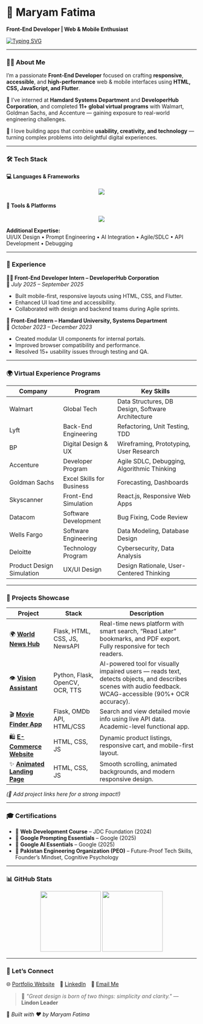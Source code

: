 # 🌸 Maryam Fatima  
**Front-End Developer | Web & Mobile Enthusiast**

[![Typing SVG](https://readme-typing-svg.demolab.com?font=Poppins&weight=600&size=22&pause=1000&color=F77EB6&center=true&vCenter=true&width=550&lines=Front-End+Developer;Web+%26+Mobile+Enthusiast;Lifelong+Learner;Building+Interactive+Experiences)](https://git.io/typing-svg)

---

### 👩‍💻 About Me
I’m a passionate **Front-End Developer** focused on crafting **responsive**, **accessible**, and **high-performance** web & mobile interfaces using **HTML, CSS, JavaScript, and Flutter**.

💼 I’ve interned at **Hamdard Systems Department** and **DeveloperHub Corporation**, and completed **11+ global virtual programs** with Walmart, Goldman Sachs, and Accenture — gaining exposure to real-world engineering challenges.

🎯 I love building apps that combine **usability, creativity, and technology** — turning complex problems into delightful digital experiences.

---

### 🛠️ Tech Stack

#### 💻 Languages & Frameworks
<p align="center">
  <img src="https://skillicons.dev/icons?i=html,css,js,bootstrap,python,dart,flutter&perline=7" />
</p>

#### 🧰 Tools & Platforms
<p align="center">
  <img src="https://skillicons.dev/icons?i=git,github,figma,firebase,sqlite,wordpress&perline=6" />
</p>

**Additional Expertise:**  
UI/UX Design • Prompt Engineering • AI Integration • Agile/SDLC • API Development • Debugging

---

### 💼 Experience

**👩‍💻 Front-End Developer Intern – DeveloperHub Corporation**  
📆 *July 2025 – September 2025*  
- Built mobile-first, responsive layouts using HTML, CSS, and Flutter.  
- Enhanced UI load time and accessibility.  
- Collaborated with design and backend teams during Agile sprints.  

**🏫 Front-End Intern – Hamdard University, Systems Department**  
📆 *October 2023 – December 2023*  
- Created modular UI components for internal portals.  
- Improved browser compatibility and performance.  
- Resolved 15+ usability issues through testing and QA.

---

### 🌍 Virtual Experience Programs

| Company | Program | Key Skills |
|----------|----------|------------|
| Walmart | Global Tech | Data Structures, DB Design, Software Architecture |
| Lyft | Back-End Engineering | Refactoring, Unit Testing, TDD |
| BP | Digital Design & UX | Wireframing, Prototyping, User Research |
| Accenture | Developer Program | Agile SDLC, Debugging, Algorithmic Thinking |
| Goldman Sachs | Excel Skills for Business | Forecasting, Dashboards |
| Skyscanner | Front-End Simulation | React.js, Responsive Web Apps |
| Datacom | Software Development | Bug Fixing, Code Review |
| Wells Fargo | Software Engineering | Data Modeling, Database Design |
| Deloitte | Technology Program | Cybersecurity, Data Analysis |
| Product Design Simulation | UX/UI Design | Design Rationale, User-Centered Thinking |

---

### 🚀 Projects Showcase

| Project | Stack | Description |
|----------|--------|-------------|
| 🌍 [**World News Hub**](https://github.com/MaryamFatima66/world-news-hub) | Flask, HTML, CSS, JS, NewsAPI | Real-time news platform with smart search, “Read Later” bookmarks, and PDF export. Fully responsive for tech readers. |
| 👁️ [**Vision Assistant**](https://github.com/MaryamFatima66/Vision-Assistant) | Python, Flask, OpenCV, OCR, TTS | AI-powered tool for visually impaired users — reads text, detects objects, and describes scenes with audio feedback. WCAG-accessible (90%+ OCR accuracy). |
| 🎬 [**Movie Finder App**](https://github.com/MaryamFatima66/movies_API_web-app-) | Flask, OMDb API, HTML/CSS | Search and view detailed movie info using live API data. Academic-level functional app. |
| 🛍️ [**E-Commerce Website**](https://github.com/MaryamFatima66/E-commerce-Website-responsive) | HTML, CSS, JS | Dynamic product listings, responsive cart, and mobile-first layout. |
| ✨ [**Animated Landing Page**](https://github.com/MaryamFatima66/Animated-Landing-Page) | HTML, CSS, JS | Smooth scrolling, animated backgrounds, and modern responsive design. |

*(🔗 Add project links here for a strong impact!)*

---

### 🎓 Certifications

- 🧠 **Web Development Course** – JDC Foundation (2024)  
- 🤖 **Google Prompting Essentials** – Google (2025)  
- 🤖 **Google AI Essentials** – Google (2025)  
- 🧩 **Pakistan Engineering Organization (PEO)** – Future-Proof Tech Skills, Founder’s Mindset, Cognitive Psychology  

---

### 📊 GitHub Stats

<p align="center">
  <img src="https://github-readme-stats.vercel.app/api?username=MaryamFatima&show_icons=true&theme=rose_pine" height="160px"/>
  <img src="https://github-readme-streak-stats.herokuapp.com/?user=MaryamFatima&theme=rose_pine" height="160px"/>
</p>

---

### 💬 Let’s Connect

🌐 [Portfolio Website](https://maryam-fatima-portfolio.vercel.app/) 💼 [LinkedIn](https://www.linkedin.com/in/maryam-fatima-20b3bb276?utm_source=share&utm_campaign=share_via&utm_content=profile&utm_medium=android_app) 📧 [Email Me](maryamfatima67766@gmail.com)

> 💭 *"Great design is born of two things: simplicity and clarity."* — **Lindon Leader**

🌿 *Built with ❤️ by Maryam Fatima*
